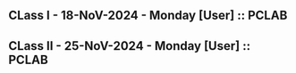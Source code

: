 ## CLass I - 18-NoV-2024 - Monday [User] :: PCLAB
## CLass II - 25-NoV-2024 - Monday [User] :: PCLAB
